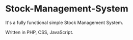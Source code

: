 # Stock-Management-System

It's a fully functional simple Stock Management System.

Written in PHP, CSS, JavaScript.
